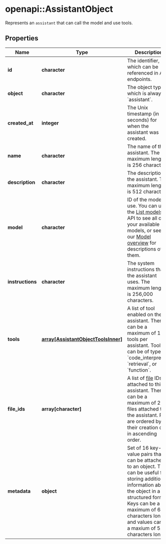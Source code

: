 # openapi::AssistantObject

Represents an `assistant` that can call the model and use tools.

## Properties
Name | Type | Description | Notes
------------ | ------------- | ------------- | -------------
**id** | **character** | The identifier, which can be referenced in API endpoints. | 
**object** | **character** | The object type, which is always &#x60;assistant&#x60;. | [Enum: [assistant]] 
**created_at** | **integer** | The Unix timestamp (in seconds) for when the assistant was created. | 
**name** | **character** | The name of the assistant. The maximum length is 256 characters.  | [Max. length: 256] 
**description** | **character** | The description of the assistant. The maximum length is 512 characters.  | [Max. length: 512] 
**model** | **character** | ID of the model to use. You can use the [List models](/docs/api-reference/models/list) API to see all of your available models, or see our [Model overview](/docs/models/overview) for descriptions of them.  | 
**instructions** | **character** | The system instructions that the assistant uses. The maximum length is 256,000 characters.  | [Max. length: 256000] 
**tools** | [**array[AssistantObjectToolsInner]**](AssistantObject_tools_inner.md) | A list of tool enabled on the assistant. There can be a maximum of 128 tools per assistant. Tools can be of types &#x60;code_interpreter&#x60;, &#x60;retrieval&#x60;, or &#x60;function&#x60;.  | [default to []] [Max. items: 128] 
**file_ids** | **array[character]** | A list of [file](/docs/api-reference/files) IDs attached to this assistant. There can be a maximum of 20 files attached to the assistant. Files are ordered by their creation date in ascending order.  | [default to []] [Max. items: 20] 
**metadata** | **object** | Set of 16 key-value pairs that can be attached to an object. This can be useful for storing additional information about the object in a structured format. Keys can be a maximum of 64 characters long and values can be a maxium of 512 characters long.  | 


